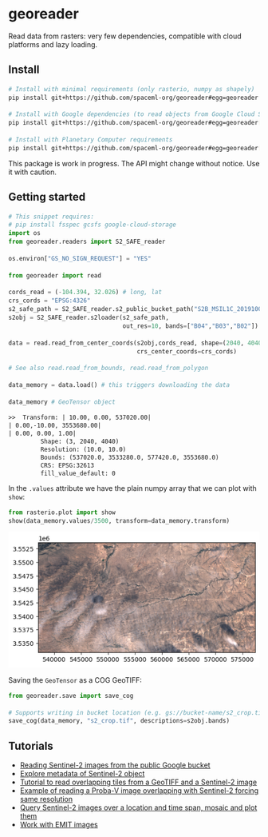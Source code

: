 # georeader

Read data from rasters: very few dependencies, compatible with cloud platforms and lazy loading.

## Install

```bash
# Install with minimal requirements (only rasterio, numpy as shapely)
pip install git+https://github.com/spaceml-org/georeader#egg=georeader

# Install with Google dependencies (to read objects from Google Cloud Storage or Google Earth Engine)
pip install git+https://github.com/spaceml-org/georeader#egg=georeader[google]

# Install with Planetary Computer requirements
pip install git+https://github.com/spaceml-org/georeader#egg=georeader[microsoftplanetary]
```

This package is work in progress. The API might change without notice. Use it with caution.

## Getting started

```python
# This snippet requires:
# pip install fsspec gcsfs google-cloud-storage
import os
from georeader.readers import S2_SAFE_reader

os.environ["GS_NO_SIGN_REQUEST"] = "YES"

from georeader import read

cords_read = (-104.394, 32.026) # long, lat
crs_cords = "EPSG:4326"
s2_safe_path = S2_SAFE_reader.s2_public_bucket_path("S2B_MSIL1C_20191008T173219_N0208_R055_T13SER_20191008T204555.SAFE")
s2obj = S2_SAFE_reader.s2loader(s2_safe_path, 
                                out_res=10, bands=["B04","B03","B02"])

data = read.read_from_center_coords(s2obj,cords_read, shape=(2040, 4040),
                                    crs_center_coords=crs_cords)

# See also read.read_from_bounds, read.read_from_polygon

data_memory = data.load() # this triggers downloading the data

data_memory # GeoTensor object

```
```
>>  Transform: | 10.00, 0.00, 537020.00|
| 0.00,-10.00, 3553680.00|
| 0.00, 0.00, 1.00|
         Shape: (3, 2040, 4040)
         Resolution: (10.0, 10.0)
         Bounds: (537020.0, 3533280.0, 577420.0, 3553680.0)
         CRS: EPSG:32613
         fill_value_default: 0
```

In the `.values` attribute we have the plain numpy array that we can plot with `show`:

```python
from rasterio.plot import show
show(data_memory.values/3500, transform=data_memory.transform)

```
![S2image](notebooks/images/sample_read.png)

Saving the `GeoTensor` as a COG GeoTIFF: 

```python
from georeader.save import save_cog

# Supports writing in bucket location (e.g. gs://bucket-name/s2_crop.tif)
save_cog(data_memory, "s2_crop.tif", descriptions=s2obj.bands)
```

## Tutorials

* [Reading Sentinel-2 images from the public Google bucket](https://github.com/spaceml-org/georeader/blob/main/notebooks/read_S2_SAFE_from_bucket.ipynb)
* [Explore metadata of Sentinel-2 object](https://github.com/spaceml-org/georeader/blob/main/notebooks/Sentinel-2/explore_metadata_s2.ipynb)
* [Tutorial to read overlapping tiles from a GeoTIFF and a Sentinel-2 image](https://github.com/spaceml-org/georeader/blob/main/notebooks/reading_overlapping_sentinel2_aviris.ipynb)
* [Example of reading a Proba-V image overlapping with Sentinel-2 forcing same resolution](https://github.com/spaceml-org/georeader/blob/main/notebooks/read_overlapping_probav_and_sentinel2.ipynb)
* [Query Sentinel-2 images over a location and time span, mosaic and plot them](https://github.com/spaceml-org/georeader/blob/main/notebooks/Sentinel-2/query_mosaic_s2_images.ipynb)
* [Work with EMIT images](https://github.com/spaceml-org/georeader/blob/main/notebooks/emit_explore.ipynb)

